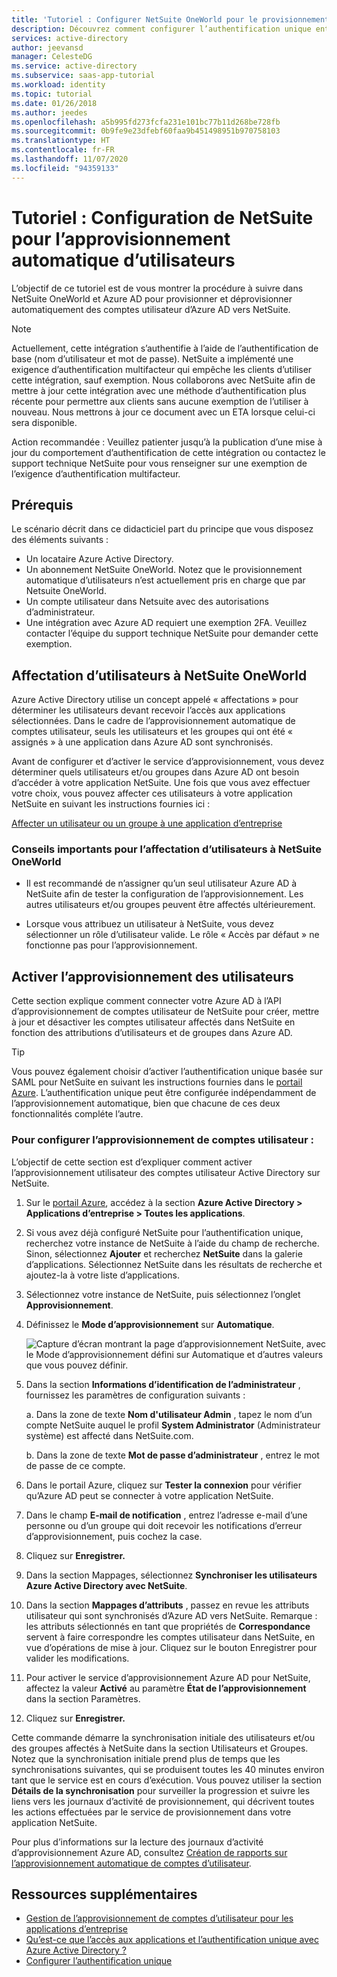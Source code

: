 ```yaml
---
title: 'Tutoriel : Configurer NetSuite OneWorld pour le provisionnement automatique d’utilisateurs avec Azure Active Directory | Microsoft Docs'
description: Découvrez comment configurer l’authentification unique entre Azure Active Directory et NetSuite OneWorld.
services: active-directory
author: jeevansd
manager: CelesteDG
ms.service: active-directory
ms.subservice: saas-app-tutorial
ms.workload: identity
ms.topic: tutorial
ms.date: 01/26/2018
ms.author: jeedes
ms.openlocfilehash: a5b995fd273fcfa231e101bc77b11d268be728fb
ms.sourcegitcommit: 0b9fe9e23dfebf60faa9b451498951b970758103
ms.translationtype: HT
ms.contentlocale: fr-FR
ms.lasthandoff: 11/07/2020
ms.locfileid: "94359133"
---
```

# <a name="tutorial-configuring-netsuite-for-automatic-user-provisioning"></a>Tutoriel : Configuration de NetSuite pour l’approvisionnement automatique d’utilisateurs

L’objectif de ce tutoriel est de vous montrer la procédure à suivre dans NetSuite OneWorld et Azure AD pour provisionner et déprovisionner automatiquement des comptes utilisateur d’Azure AD vers NetSuite.

> [!NOTE]
> Actuellement, cette intégration s’authentifie à l’aide de l’authentification de base (nom d’utilisateur et mot de passe). NetSuite a implémenté une exigence d’authentification multifacteur qui empêche les clients d’utiliser cette intégration, sauf exemption. Nous collaborons avec NetSuite afin de mettre à jour cette intégration avec une méthode d’authentification plus récente pour permettre aux clients sans aucune exemption de l’utiliser à nouveau. Nous mettrons à jour ce document avec un ETA lorsque celui-ci sera disponible.

Action recommandée : Veuillez patienter jusqu’à la publication d’une mise à jour du comportement d’authentification de cette intégration ou contactez le support technique NetSuite pour vous renseigner sur une exemption de l’exigence d’authentification multifacteur.

## <a name="prerequisites"></a>Prérequis

Le scénario décrit dans ce didacticiel part du principe que vous disposez des éléments suivants :

*   Un locataire Azure Active Directory.
*   Un abonnement NetSuite OneWorld. Notez que le provisionnement automatique d’utilisateurs n’est actuellement pris en charge que par Netsuite OneWorld.
*   Un compte utilisateur dans Netsuite avec des autorisations d’administrateur.
*   Une intégration avec Azure AD requiert une exemption 2FA. Veuillez contacter l’équipe du support technique NetSuite pour demander cette exemption.

## <a name="assigning-users-to-netsuite-oneworld"></a>Affectation d’utilisateurs à NetSuite OneWorld

Azure Active Directory utilise un concept appelé « affectations » pour déterminer les utilisateurs devant recevoir l’accès aux applications sélectionnées. Dans le cadre de l’approvisionnement automatique de comptes utilisateur, seuls les utilisateurs et les groupes qui ont été « assignés » à une application dans Azure AD sont synchronisés.

Avant de configurer et d’activer le service d’approvisionnement, vous devez déterminer quels utilisateurs et/ou groupes dans Azure AD ont besoin d’accéder à votre application NetSuite. Une fois que vous avez effectuer votre choix, vous pouvez affecter ces utilisateurs à votre application NetSuite en suivant les instructions fournies ici :

[Affecter un utilisateur ou un groupe à une application d’entreprise](../manage-apps/assign-user-or-group-access-portal.md)

### <a name="important-tips-for-assigning-users-to-netsuite-oneworld"></a>Conseils importants pour l’affectation d’utilisateurs à NetSuite OneWorld

*   Il est recommandé de n’assigner qu’un seul utilisateur Azure AD à NetSuite afin de tester la configuration de l’approvisionnement. Les autres utilisateurs et/ou groupes peuvent être affectés ultérieurement.

*   Lorsque vous attribuez un utilisateur à NetSuite, vous devez sélectionner un rôle d’utilisateur valide. Le rôle « Accès par défaut » ne fonctionne pas pour l’approvisionnement.

## <a name="enable-user-provisioning"></a>Activer l’approvisionnement des utilisateurs

Cette section explique comment connecter votre Azure AD à l’API d’approvisionnement de comptes utilisateur de NetSuite pour créer, mettre à jour et désactiver les comptes utilisateur affectés dans NetSuite en fonction des attributions d’utilisateurs et de groupes dans Azure AD.

> [!TIP] 
> Vous pouvez également choisir d’activer l’authentification unique basée sur SAML pour NetSuite en suivant les instructions fournies dans le [portail Azure](https://portal.azure.com). L’authentification unique peut être configurée indépendamment de l’approvisionnement automatique, bien que chacune de ces deux fonctionnalités compléte l’autre.

### <a name="to-configure-user-account-provisioning"></a>Pour configurer l’approvisionnement de comptes utilisateur :

L’objectif de cette section est d’expliquer comment activer l’approvisionnement utilisateur des comptes utilisateur Active Directory sur NetSuite.

1. Sur le [portail Azure](https://portal.azure.com), accédez à la section **Azure Active Directory > Applications d’entreprise > Toutes les applications**.

1. Si vous avez déjà configuré NetSuite pour l’authentification unique, recherchez votre instance de NetSuite à l’aide du champ de recherche. Sinon, sélectionnez **Ajouter** et recherchez **NetSuite** dans la galerie d’applications. Sélectionnez NetSuite dans les résultats de recherche et ajoutez-la à votre liste d’applications.

1. Sélectionnez votre instance de NetSuite, puis sélectionnez l’onglet **Approvisionnement**.

1. Définissez le **Mode d’approvisionnement** sur **Automatique**. 

    ![Capture d’écran montrant la page d’approvisionnement NetSuite, avec le Mode d’approvisionnement défini sur Automatique et d’autres valeurs que vous pouvez définir.](./media/netsuite-provisioning-tutorial/provisioning.png)

1. Dans la section **Informations d’identification de l’administrateur** , fournissez les paramètres de configuration suivants :
   
    a. Dans la zone de texte **Nom d'utilisateur Admin** , tapez le nom d’un compte NetSuite auquel le profil **System Administrator** (Administrateur système) est affecté dans NetSuite.com.
   
    b. Dans la zone de texte **Mot de passe d’administrateur** , entrez le mot de passe de ce compte.
      
1. Dans le portail Azure, cliquez sur **Tester la connexion** pour vérifier qu’Azure AD peut se connecter à votre application NetSuite.

1. Dans le champ **E-mail de notification** , entrez l’adresse e-mail d’une personne ou d’un groupe qui doit recevoir les notifications d’erreur d’approvisionnement, puis cochez la case.

1. Cliquez sur **Enregistrer.**

1. Dans la section Mappages, sélectionnez **Synchroniser les utilisateurs Azure Active Directory avec NetSuite**.

1. Dans la section **Mappages d’attributs** , passez en revue les attributs utilisateur qui sont synchronisés d’Azure AD vers NetSuite. Remarque : les attributs sélectionnés en tant que propriétés de **Correspondance** servent à faire correspondre les comptes utilisateur dans NetSuite, en vue d’opérations de mise à jour. Cliquez sur le bouton Enregistrer pour valider les modifications.

1. Pour activer le service d’approvisionnement Azure AD pour NetSuite, affectez la valeur **Activé** au paramètre **État de l’approvisionnement** dans la section Paramètres.

1. Cliquez sur **Enregistrer.**

Cette commande démarre la synchronisation initiale des utilisateurs et/ou des groupes affectés à NetSuite dans la section Utilisateurs et Groupes. Notez que la synchronisation initiale prend plus de temps que les synchronisations suivantes, qui se produisent toutes les 40 minutes environ tant que le service est en cours d’exécution. Vous pouvez utiliser la section **Détails de la synchronisation** pour surveiller la progression et suivre les liens vers les journaux d’activité de provisionnement, qui décrivent toutes les actions effectuées par le service de provisionnement dans votre application NetSuite.

Pour plus d’informations sur la lecture des journaux d’activité d’approvisionnement Azure AD, consultez [Création de rapports sur l’approvisionnement automatique de comptes d’utilisateur](../app-provisioning/check-status-user-account-provisioning.md).

## <a name="additional-resources"></a>Ressources supplémentaires

* [Gestion de l’approvisionnement de comptes d’utilisateur pour les applications d’entreprise](tutorial-list.md)
* [Qu’est-ce que l’accès aux applications et l’authentification unique avec Azure Active Directory ?](../manage-apps/what-is-single-sign-on.md)
* [Configurer l’authentification unique](netsuite-tutorial.md)
